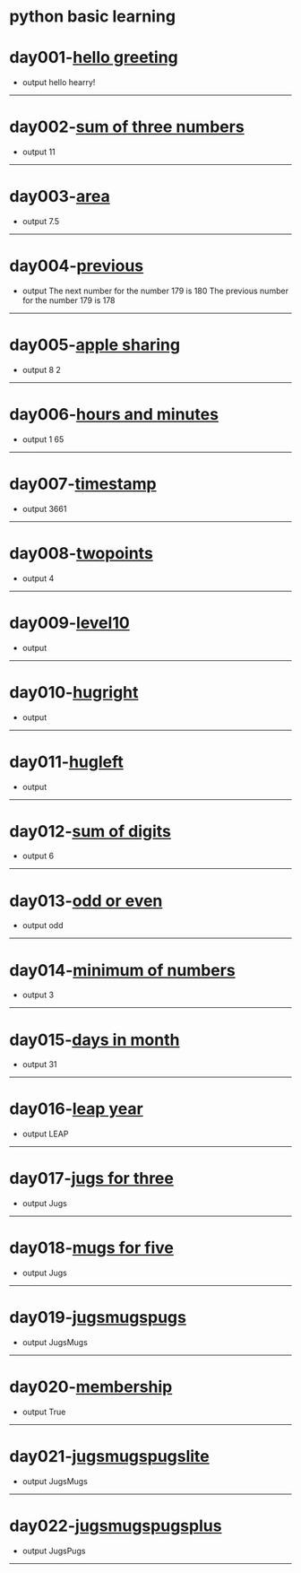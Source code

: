 # python basic learning

# day001-[hello greeting](https://github.com/sarwes/100dayscode/blob/master/day001.py)
- output 
hello hearry!
----
# day002-[sum of three numbers](https://github.com/sarwes/100dayscode/blob/master/day002.py)
- output
11
----
# day003-[area](https://github.com/sarwes/100dayscode/blob/master/day003.py)
- output 
7.5
----
# day004-[previous](https://github.com/sarwes/100dayscode/blob/master/day004.py)
- output
The next number for the number 179 is 180
The previous number for the number 179 is 178
----
# day005-[apple sharing](https://github.com/sarwes/100dayscode/blob/master/day005.py)
- output 
8
2
----
# day006-[hours and minutes](https://github.com/sarwes/100dayscode/blob/master/day006.py)
- output
1 65
----
# day007-[timestamp](https://github.com/sarwes/100dayscode/blob/master/day007.py)
- output
3661
----
# day008-[twopoints](https://github.com/sarwes/100dayscode/blob/master/day008.py)
- output 
4
----
# day009-[level10](https://github.com/sarwes/100dayscode/blob/master/day009.py)
- output 
----
# day010-[hugright](https://github.com/sarwes/100dayscode/blob/master/day010.py)
- output
----
# day011-[hugleft](https://github.com/sarwes/100dayscode/blob/master/day011.py)
- output 
----
# day012-[sum of digits](https://github.com/sarwes/100dayscode/blob/master/day012.py)
- output 
6
----
# day013-[odd or even](https://github.com/sarwes/100dayscode/blob/master/day013.py)
- output 
odd
---
# day014-[minimum of numbers](https://github.com/sarwes/100dayscode/blob/master/day014.py)
- output
3
---
# day015-[days in month](https://github.com/sarwes/100dayscode/blob/master/day015.py)
- output
31
----
# day016-[leap year](https://github.com/sarwes/100dayscode/blob/master/day016.py)
- output 
LEAP
---
# day017-[jugs for three](https://github.com/sarwes/100dayscode/blob/master/day017.py)
- output
Jugs
----
# day018-[mugs for five](https://github.com/sarwes/100dayscode/blob/master/day018.py)
- output 
Jugs
----
# day019-[jugsmugspugs](https://github.com/sarwes/100dayscode/blob/master/day019.py)
- output 
JugsMugs
----
# day020-[membership](https://github.com/sarwes/100dayscode/blob/master/day020.py)
- output 
True
----
# day021-[jugsmugspugslite](https://github.com/sarwes/100dayscode/blob/master/day021.py)
- output 
JugsMugs
----
# day022-[jugsmugspugsplus](https://github.com/sarwes/100dayscode/blob/master/day%20022.py)
- output
JugsPugs
----

